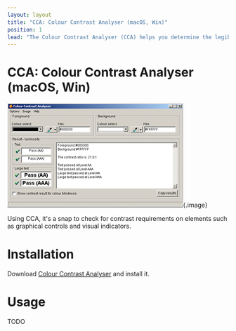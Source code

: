 ```yaml
---
layout: layout
title: "CCA: Colour Contrast Analyser (macOS, Win)"
position: 1
lead: "The Colour Contrast Analyser (CCA) helps you determine the legibility of text and the contrast of visual elements."
---
```


# CCA: Colour Contrast Analyser (macOS, Win)

![Colour Contrast Analyser logo](_media/colour-contrast-analyser-logo.png){.image}

Using CCA, it's a snap to check for contrast requirements on elements such as graphical controls and visual indicators.

# Installation

Download [Colour Contrast Analyser](https://www.paciellogroup.com/resources/contrastanalyser/) and install it.

# Usage

TODO
